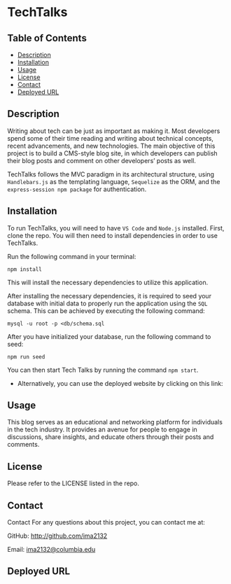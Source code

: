 # TechTalks 

## Table of Contents
- [Description](#description)
- [Installation](#installation)
- [Usage](#usage)
- [License](#license)
- [Contact](#contact)
- [Deployed URL](#deployed-url)

## Description 
Writing about tech can be just as important as making it. Most developers spend some of their time reading and writing about technical concepts, recent advancements, and new technologies. The main objective of this project is to build a CMS-style blog site, in which developers can publish their blog posts and comment on other developers’ posts as well. 

TechTalks follows the MVC paradigm in its architectural structure, using `Handlebars.js` as the templating language, `Sequelize` as the ORM, and the `express-session npm package` for authentication.

## Installation 
To run TechTalks, you will need to have `VS Code` and `Node.js` installed. First, clone the repo. You will then need to install dependencies in order to use TechTalks.

Run the following command in your terminal:

`npm install`

This will install the necessary dependencies to utilize this application.

After installing the necessary dependencies, it is required to seed your database with initial data to properly run the application using the `SQL` schema. This can be achieved by executing the following command:

`mysql -u root -p <db/schema.sql`

After you have initialized your database, run the following command to seed: 

`npm run seed`

You can then start Tech Talks by running the command `npm start`.

* Alternatively, you can use the deployed website by clicking on this link: 

## Usage
This blog serves as an educational and networking platform for individuals in the tech industry. It provides an avenue for people to engage in discussions, share insights, and educate others through their posts and comments.

## License 
Please refer to the LICENSE listed in the repo. 

## Contact
Contact
For any questions about this project, you can contact me at:

GitHub: http://github.com/ima2132

Email: ima2132@columbia.edu

## Deployed URL 
